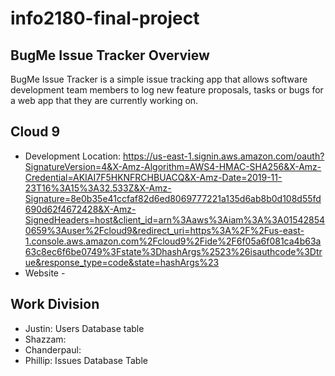 # info2180-final-project
BugMe Issue Tracker Overview
----------------------------
BugMe Issue Tracker is a simple issue tracking app that allows software development team members 
to log new feature proposals, tasks or bugs for a web app that they are currently working on.

Cloud 9
------------
- Development Location: https://us-east-1.signin.aws.amazon.com/oauth?SignatureVersion=4&X-Amz-Algorithm=AWS4-HMAC-SHA256&X-Amz-Credential=AKIAI7F5HKNFRCHBUACQ&X-Amz-Date=2019-11-23T16%3A15%3A32.533Z&X-Amz-Signature=8e0b35e41ccfaf82d6ed8069777221a135d6ab8b0d108d55fd690d62f4672428&X-Amz-SignedHeaders=host&client_id=arn%3Aaws%3Aiam%3A%3A015428540659%3Auser%2Fcloud9&redirect_uri=https%3A%2F%2Fus-east-1.console.aws.amazon.com%2Fcloud9%2Fide%2F6f05a6f081ca4b63a63c8ec6f6be0749%3Fstate%3DhashArgs%2523%26isauthcode%3Dtrue&response_type=code&state=hashArgs%23
- Website - 

Work Division
--------------
- Justin: Users Database table
- Shazzam:
- Chanderpaul:
- Phillip: Issues Database Table
